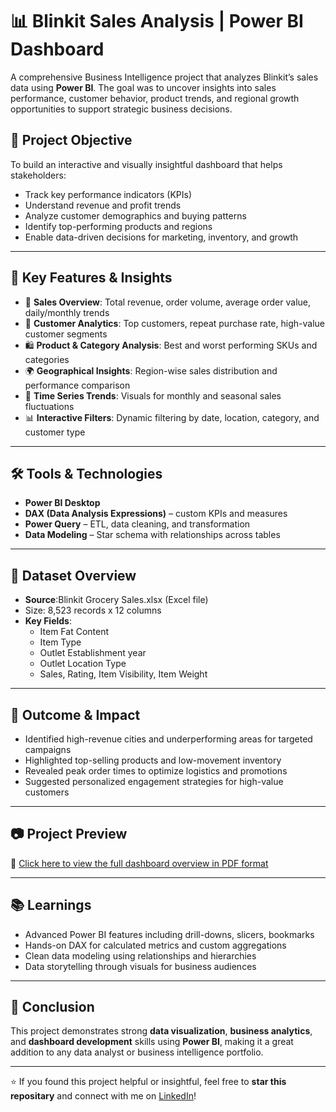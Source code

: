 # 📊 Blinkit Sales Analysis | Power BI Dashboard

A comprehensive Business Intelligence project that analyzes Blinkit’s sales data using **Power BI**. The goal was to uncover insights into sales performance, customer behavior, product trends, and regional growth opportunities to support strategic business decisions.

## 🎯 Project Objective

To build an interactive and visually insightful dashboard that helps stakeholders:
- Track key performance indicators (KPIs)
- Understand revenue and profit trends
- Analyze customer demographics and buying patterns
- Identify top-performing products and regions
- Enable data-driven decisions for marketing, inventory, and growth

---

## 📌 Key Features & Insights

- 🧾 **Sales Overview**: Total revenue, order volume, average order value, daily/monthly trends  
- 👥 **Customer Analytics**: Top customers, repeat purchase rate, high-value customer segments  
- 🛍️ **Product & Category Analysis**: Best and worst performing SKUs and categories  
- 🌍 **Geographical Insights**: Region-wise sales distribution and performance comparison  
- 📅 **Time Series Trends**: Visuals for monthly and seasonal sales fluctuations  
- 📊 **Interactive Filters**: Dynamic filtering by date, location, category, and customer type

---

## 🛠️ Tools & Technologies

- **Power BI Desktop**
- **DAX (Data Analysis Expressions)** – custom KPIs and measures
- **Power Query** – ETL, data cleaning, and transformation
- **Data Modeling** – Star schema with relationships across tables

---

## 📁 Dataset Overview

- **Source**:Blinkit Grocery Sales.xlsx (Excel file)
- Size: 8,523 records x 12 columns
- **Key Fields**:
  - Item Fat Content
  - Item Type
  - Outlet Establishment year
  - Outlet Location Type
  - Sales, Rating, Item Visibility, Item Weight

---

## 🚀 Outcome & Impact

- Identified high-revenue cities and underperforming areas for targeted campaigns  
- Highlighted top-selling products and low-movement inventory  
- Revealed peak order times to optimize logistics and promotions  
- Suggested personalized engagement strategies for high-value customers

---

## 📷 Project Preview




🔗 [Click here to view the full dashboard overview in PDF format]()



---

## 📚 Learnings

- Advanced Power BI features including drill-downs, slicers, bookmarks  
- Hands-on DAX for calculated metrics and custom aggregations  
- Clean data modeling using relationships and hierarchies  
- Data storytelling through visuals for business audiences

---

## 📌 Conclusion

This project demonstrates strong **data visualization**, **business analytics**, and **dashboard development** skills using **Power BI**, making it a great addition to any data analyst or business intelligence portfolio.

---

⭐ If you found this project helpful or insightful, feel free to **star this repositary** and connect with me on [LinkedIn](https://www.linkedin.com/in/lalithraj-ramakrishnan-17a154229)!


